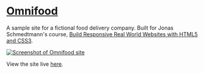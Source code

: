 # [Omnifood](https://gk-hynes.github.io/food-site/)

A sample site for a fictional food delivery company. Built for Jonas Schmedtmann's course, [Build Responsive Real World Websites with HTML5 and CSS3](https://www.udemy.com/design-and-develop-a-killer-website-with-html5-and-css3/).

[![Screenshot of Omnifood site](https://res.cloudinary.com/gerhynes/image/upload/q_auto/v1528313954/Screenshot_2018-06-06_Omnifood_jskn1c.jpg)](https://gk-hynes.github.io/food-site/)

View the site live [here](https://gk-hynes.github.io/food-site/).
